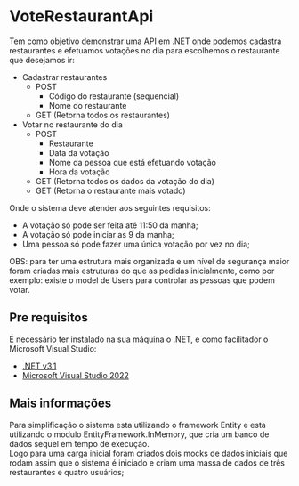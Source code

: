 # VoteRestaurantApi
Tem como objetivo demonstrar uma API em .NET onde podemos cadastra restaurantes e efetuamos votações no dia para escolhemos o restaurante que desejamos ir:<br>
- Cadastrar restaurantes
  - POST
    - Código do restaurante (sequencial)
    - Nome do restaurante
  - GET (Retorna todos os restaurantes)
- Votar no restaurante do dia
  - POST
    - Restaurante
    - Data da votação
    - Nome da pessoa que está efetuando votação
    - Hora da votação
  - GET (Retorna todos os dados da votação do dia)
  - GET (Retorna o restaurante mais votado)

Onde o sistema deve atender aos seguintes requisitos:
- A votação só pode ser feita até 11:50 da manha;
- A votação só pode iniciar as 9 da manha;
- Uma pessoa só pode fazer uma única votação por vez no dia;

OBS: para ter uma  estrutura mais organizada e um nível de segurança maior foram criadas mais estruturas do que as pedidas inicialmente, como por exemplo: existe o model de Users para controlar as pessoas que podem votar.

## Pre requisitos
É necessário ter instalado na sua máquina o .NET, e como facilitador o Microsoft Visual Studio:
- [.NET v3.1](https://dotnet.microsoft.com/en-us/download/dotnet/3.1)
- [Microsoft Visual Studio 2022](https://visualstudio.microsoft.com/pt-br/)

## Mais informações
Para simplificação o sistema esta utilizando o framework Entity e esta utilizando o modulo EntityFramework.InMemory, que cria um banco de dados sequel em tempo de execução.<br>
Logo para uma carga inicial foram criados dois mocks de dados iniciais que rodam assim que o sistema é iniciado e criam uma massa de dados de três restaurantes e quatro usuários;
